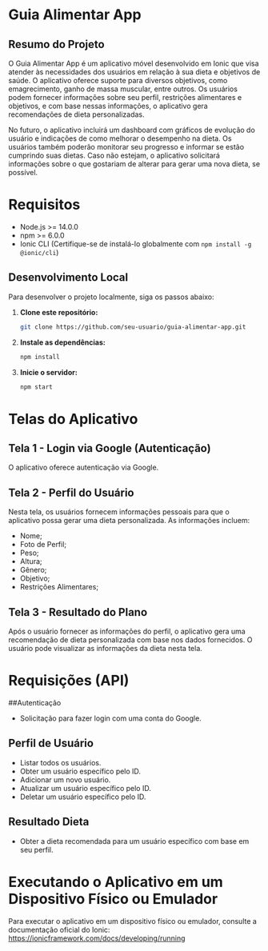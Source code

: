 # Guia Alimentar App

## Resumo do Projeto

O Guia Alimentar App é um aplicativo móvel desenvolvido em Ionic que visa atender às necessidades dos usuários em relação à sua dieta e objetivos de saúde. O aplicativo oferece suporte para diversos objetivos, como emagrecimento, ganho de massa muscular, entre outros. Os usuários podem fornecer informações sobre seu perfil, restrições alimentares e objetivos, e com base nessas informações, o aplicativo gera recomendações de dieta personalizadas.

No futuro, o aplicativo incluirá um dashboard com gráficos de evolução do usuário e indicações de como melhorar o desempenho na dieta. Os usuários também poderão monitorar seu progresso e informar se estão cumprindo suas dietas. Caso não estejam, o aplicativo solicitará informações sobre o que gostariam de alterar para gerar uma nova dieta, se possível.

# Requisitos

- Node.js >= 14.0.0
- npm >= 6.0.0
- Ionic CLI (Certifique-se de instalá-lo globalmente com `npm install -g @ionic/cli`)

## Desenvolvimento Local

Para desenvolver o projeto localmente, siga os passos abaixo:

1. **Clone este repositório:**

   ```bash
   git clone https://github.com/seu-usuario/guia-alimentar-app.git

2. **Instale as dependências:**

   ```bash
   npm install

3. **Inicie o servidor:**

   ```bash
   npm start

# Telas do Aplicativo

## Tela 1 - Login via Google (Autenticação)
O aplicativo oferece autenticação via Google.

## Tela 2 - Perfil do Usuário
Nesta tela, os usuários fornecem informações pessoais para que o aplicativo possa gerar uma dieta personalizada. As informações incluem:

- Nome;
- Foto de Perfil;
- Peso;
- Altura;
- Gênero;
- Objetivo;
- Restrições Alimentares;

## Tela 3 - Resultado do Plano
Após o usuário fornecer as informações do perfil, o aplicativo gera uma recomendação de dieta personalizada com base nos dados fornecidos. O usuário pode visualizar as informações da dieta nesta tela.

# Requisições (API)

##Autenticação
- Solicitação para fazer login com uma conta do Google.

## Perfil de Usuário
- Listar todos os usuários.
- Obter um usuário específico pelo ID.
- Adicionar um novo usuário.
- Atualizar um usuário específico pelo ID.
- Deletar um usuário específico pelo ID.

## Resultado Dieta
- Obter a dieta recomendada para um usuário específico com base em seu perfil.

# Executando o Aplicativo em um Dispositivo Físico ou Emulador
Para executar o aplicativo em um dispositivo físico ou emulador, consulte a documentação oficial do Ionic: https://ionicframework.com/docs/developing/running
